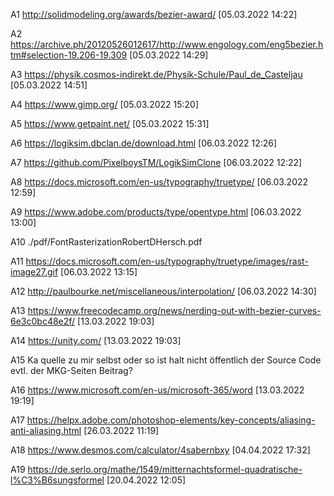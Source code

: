 A1 http://solidmodeling.org/awards/bezier-award/ [05.03.2022 14:22]

A2 https://archive.ph/20120526012617/http://www.engology.com/eng5bezier.htm#selection-19.206-19.309 [05.03.2022 14:29]

A3 https://physik.cosmos-indirekt.de/Physik-Schule/Paul_de_Casteljau [05.03.2022 14:51]

A4 https://www.gimp.org/ [05.03.2022 15:20]

A5 https://www.getpaint.net/ [05.03.2022 15:31]

A6 https://logiksim.dbclan.de/download.html [06.03.2022 12:26]

A7 https://github.com/PixelboysTM/LogikSimClone [06.03.2022 12:22]

A8 https://docs.microsoft.com/en-us/typography/truetype/ [06.03.2022 12:59]

A9 https://www.adobe.com/products/type/opentype.html [06.03.2022 13:00]

A10 ./pdf/FontRasterizationRobertDHersch.pdf

A11 https://docs.microsoft.com/en-us/typography/truetype/images/rast-image27.gif [06.03.2022 13:15]

A12 http://paulbourke.net/miscellaneous/interpolation/ [06.03.2022 14:30]

A13 https://www.freecodecamp.org/news/nerding-out-with-bezier-curves-6e3c0bc48e2f/ [13.03.2022 19:03]

A14 https://unity.com/ [13.03.2022 19:03]

A15 Ka quelle zu mir selbst oder so ist halt nicht öffentlich der Source Code evtl. der MKG-Seiten Beitrag?

A16 https://www.microsoft.com/en-us/microsoft-365/word [13.03.2022 19:19]

A17 https://helpx.adobe.com/photoshop-elements/key-concepts/aliasing-anti-aliasing.html [26.03.2022 11:19]

A18 https://www.desmos.com/calculator/4sabernbxy [04.04.2022 17:32]

A19 https://de.serlo.org/mathe/1549/mitternachtsformel-quadratische-l%C3%B6sungsformel [20.04.2022 12:05]

